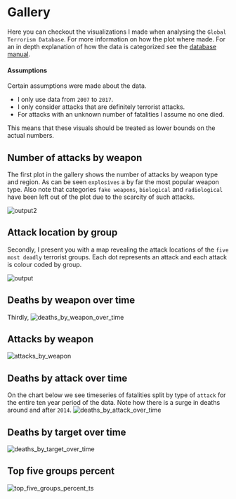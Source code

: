 # Gallery
Here you can checkout the visualizations I made when analysing the `Global Terrorism Database`.
For more information on how the plot where made.
For an in depth explanation of how the data is categorized see the [database manual](http://start.umd.edu/gtd/downloads/Codebook.pdf).

#### Assumptions
Certain assumptions were made about the data.

* I only use data from `2007` to `2017`.
* I only consider attacks that are definitely terrorist attacks.
* For attacks with an unknown number of fatalities I assume no one died.

This means that these visuals should be treated as lower bounds on the actual numbers.

## Number of attacks by weapon
The first plot in the gallery shows the number of attacks by weapon type and region. As can be seen `explosives` a by far the most popular weapon type. Also note that categories `fake weapons`, `biological` and `radiological` have been left out of the plot due to the scarcity of such attacks.

![output2](https://github.com/user-attachments/assets/3b257bf6-1dde-48cf-8c4c-31f6da4a979a)


## Attack location by group
Secondly, I present you with a map revealing the attack locations of the `five most deadly` terrorist groups. Each dot represents an attack and each attack is colour coded by group.


![output](https://github.com/user-attachments/assets/3f3c3658-759c-4fa5-832b-c77536101311)

## Deaths by weapon over time
Thirdly, 
![deaths_by_weapon_over_time](https://github.com/user-attachments/assets/6eaf5a61-807a-493a-9291-9418ede2df61)

## Attacks by weapon

![attacks_by_weapon](https://github.com/user-attachments/assets/90380acf-8a55-4749-a6d7-56c925afa316)

## Deaths by attack over time
On the chart below we see timeseries of fatalities split by type of `attack` for the entire ten year period of the data. Note how there is a surge in deaths around and after `2014`.
![deaths_by_attack_over_time](https://github.com/user-attachments/assets/b604d925-d93c-44fc-a834-2221539cba74)

## Deaths by target over time

![deaths_by_target_over_time](https://github.com/user-attachments/assets/0a2aadf3-1b58-4419-8121-09d6cb3d28b0)

## Top five groups percent
![top_five_groups_percent_ts](https://github.com/user-attachments/assets/6995d7cd-5e24-46b1-9a83-6fbec6c2eb5d)


